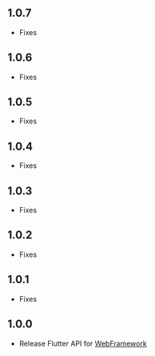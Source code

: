 ## 1.0.7
* Fixes

## 1.0.6
* Fixes

## 1.0.5
* Fixes

## 1.0.4
* Fixes

## 1.0.3
* Fixes

## 1.0.2
* Fixes

## 1.0.1
* Fixes

## 1.0.0
* Release Flutter API for [WebFramework](https://github.com/Lazypanda07/WebFramework/)
